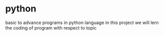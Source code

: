 # python
basic to advance programs in python language
in this project we will lern the coding of program with respect to topic
